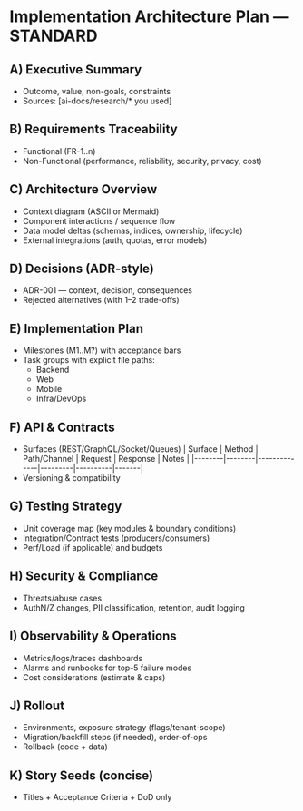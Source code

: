 # Implementation Architecture Plan — STANDARD

## A) Executive Summary
- Outcome, value, non-goals, constraints
- Sources: [ai-docs/research/* you used]

## B) Requirements Traceability
- Functional (FR-1..n)
- Non-Functional (performance, reliability, security, privacy, cost)

## C) Architecture Overview
- Context diagram (ASCII or Mermaid)
- Component interactions / sequence flow
- Data model deltas (schemas, indices, ownership, lifecycle)
- External integrations (auth, quotas, error models)

## D) Decisions (ADR-style)
- ADR-001 <decision> — context, decision, consequences
- Rejected alternatives (with 1–2 trade-offs)

## E) Implementation Plan
- Milestones (M1..M?) with acceptance bars
- Task groups with explicit file paths:
  - Backend
  - Web
  - Mobile
  - Infra/DevOps

## F) API & Contracts
- Surfaces (REST/GraphQL/Socket/Queues)
  | Surface | Method | Path/Channel | Request | Response | Notes |
  |--------|--------|--------------|---------|----------|-------|
- Versioning & compatibility

## G) Testing Strategy
- Unit coverage map (key modules & boundary conditions)
- Integration/Contract tests (producers/consumers)
- Perf/Load (if applicable) and budgets

## H) Security & Compliance
- Threats/abuse cases
- AuthN/Z changes, PII classification, retention, audit logging

## I) Observability & Operations
- Metrics/logs/traces dashboards
- Alarms and runbooks for top-5 failure modes
- Cost considerations (estimate & caps)

## J) Rollout
- Environments, exposure strategy (flags/tenant-scope)
- Migration/backfill steps (if needed), order-of-ops
- Rollback (code + data)

## K) Story Seeds (concise)
- Titles + Acceptance Criteria + DoD only
